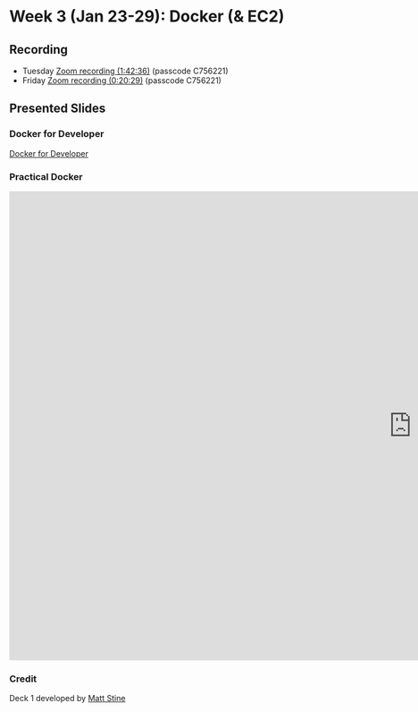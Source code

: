 # Week 3 (Jan 23-29): Docker (& EC2)

## Recording

* Tuesday [Zoom recording (1:42:36)](https://sfu.zoom.us/rec/share/QKuU2kV3xUjgbx-PiZD25j_OfxFtJQbpP1ADymI-OLP-11BJGIRSSM-mCCDTh0D1.l5WJK832CJtRt7NV?startTime=1643128143000) (passcode C756221)
* Friday [Zoom recording (0:20:29)](https://sfu.zoom.us/rec/share/gF0Ewdr49jjrg4GGnE_Ww8Q0d8y_zX72u0tNTdft2Fz70RKswb5zwGUaqMJ_QYuI.lEbemG4_T_11tY46?startTime=1643385515000 (Passcode: C756221)) (passcode C756221)

## Presented Slides  

### Docker for Developer

<a class="embedly-card" data-card-controls="0" data-card-align="left" href="https://drive.google.com/file/d/1ZtCTbtqwqwMf8MjxE-Gn4mEAA17Cl_7v/view">Docker for Developer</a>

### Practical Docker

<div class="video-container-16by9"><iframe src="https://docs.google.com/presentation/d/e/2PACX-1vQA_5JYIFnATRPYrPsdrtyfT1TkA4W-pk36CEBXfoRNZMHWGiCIhtUojQ8FZJAuHpbsivD9ibqSpH28/embed?start=false&loop=false&delayms=3000" frameborder="0" width="1440" height="839" allowfullscreen="true" mozallowfullscreen="true" webkitallowfullscreen="true"></iframe></iframe></div>

### Credit
Deck 1 developed by [Matt Stine](https://www.mattstine.com/)
